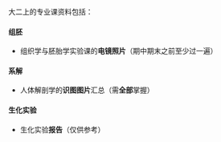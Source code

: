 大二上的专业课资料包括：
#### 组胚
- 组织学与胚胎学实验课的**电镜照片**（期中期末之前至少过一遍）
#### 系解
- 人体解剖学的**识图图片**汇总（需**全部**掌握）
#### 生化实验
- 生化实验**报告**（仅供参考）
